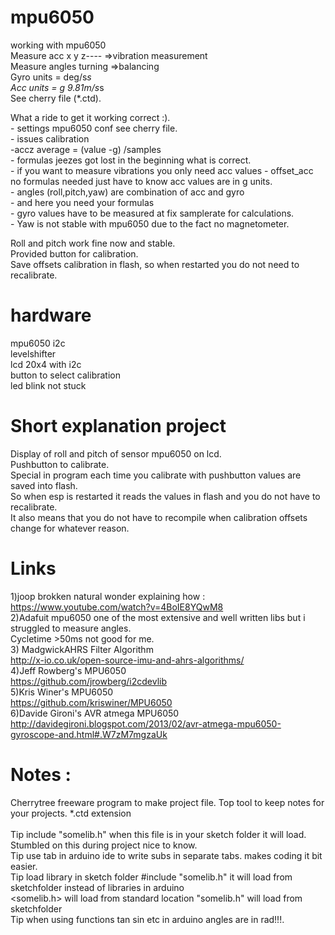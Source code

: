 # mpu6050
working with mpu6050<br />
Measure acc x y z---- =>vibration measurement<br />
Measure angles turning =>balancing<br />
Gyro units = deg/s*s<br />
Acc units = g  9.81m/s*s<br />
See cherry file (*.ctd).

What a ride to get it working correct :).<br />
    - settings mpu6050 conf see cherry file.<br />
    - issues calibration <br />
        -accz average = (value -g) /samples <br />
    - formulas jeezes got lost in the beginning what is correct. <br />
            - if you want to measure vibrations you only need acc values - offset_acc <br />
               no formulas needed just have to know acc values are in g units.<br />
            - angles (roll,pitch,yaw) are combination of acc and gyro <br />
                   - and here you need your formulas <br />
                   - gyro values have to be measured at fix samplerate for calculations.<br />
            - Yaw is not stable with mpu6050 due to the fact no magnetometer.<br />   
            
Roll and pitch work fine now and stable.<br /> 
Provided button for calibration. <br /> 
Save offsets calibration in flash, so when restarted you do not need to recalibrate.
# hardware
mpu6050 i2c <br />
levelshifter <br />
lcd 20x4 with i2c <br />
button to select calibration <br />
led blink not stuck <br />

# Short explanation project

Display of roll and pitch of sensor mpu6050 on lcd. <br />
Pushbutton to calibrate. <br />
Special  in program each time you calibrate with pushbutton values are saved into flash. <br />
So when esp is restarted it reads the values in flash and you do not have to recalibrate. <br />
It also means that you do not have to recompile when calibration offsets change for whatever reason. <br />


#  Links
1)joop brokken natural wonder explaining how : https://www.youtube.com/watch?v=4BoIE8YQwM8 <br />
2)Adafuit mpu6050 one of the most extensive and well written libs but i struggled to measure angles.<br />
     Cycletime >50ms not good for me. <br />
3) MadgwickAHRS Filter Algorithm<br />
          http://x-io.co.uk/open-source-imu-and-ahrs-algorithms/<br />
4)Jeff Rowberg's MPU6050<br />
          https://github.com/jrowberg/i2cdevlib<br />
5)Kris Winer's MPU6050<br />
          https://github.com/kriswiner/MPU6050 <br /> 
6)Davide Gironi's AVR atmega MPU6050<br/>
          http://davidegironi.blogspot.com/2013/02/avr-atmega-mpu6050-gyroscope-and.html#.W7zM7mgzaUk  <br />

 # Notes :<br />
Cherrytree freeware program to make project file. Top tool to keep notes for your projects. *.ctd extension <br />
                   <br />
Tip include "somelib.h" when this file is in your sketch folder it will load. Stumbled on this during project nice to know.<br />
Tip use tab in arduino ide to write subs in separate tabs. makes coding it bit easier.<br />
Tip load library in sketch folder #include "somelib.h" it will load from sketchfolder instead of libraries in arduino <br />
    <somelib.h> will load from standard location "somelib.h" will load from sketchfolder <br />
Tip when using functions tan sin etc in arduino angles are in rad!!!.<br />


